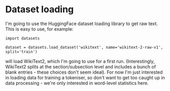 # Dataset loading
I'm going to use the HuggingFace dataset loading library to get raw text. This is easy to use, for example:

```
import datasets

dataset = datasets.load_dataset('wikitext', name='wikitext-2-raw-v1', split='train')
```

will load WikiText2, which I'm going to use for a first run. (Interestingly, WikiText2 splits at the section/subsection level and includes a bunch of blank entries - these choices don't seem ideal). For now I'm just interested in loading data for training a tokeniser, so don't want to get too caught up in data processing - we're only interested in word-level statistics here.